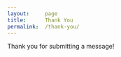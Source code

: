```yaml
---
layout: 	page
title:		Thank You
permalink:	/thank-you/
---
```


Thank you for submitting a message!

